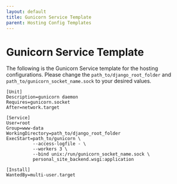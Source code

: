 ```yaml
---
layout: default
title: Gunicorn Service Template
parent: Hosting Config Templates
---
```


# Gunicorn Service Template

The following is the Gunicorn Service template for the hosting configurations. Please change the `path_to/django_root_folder` and `path_to/gunicorn_socket_name.sock` to your desired values.

```
[Unit]
Description=gunicorn daemon
Requires=gunicorn.socket
After=network.target

[Service]
User=root
Group=www-data
WorkingDirectory=path_to/django_root_folder
ExecStart=path_to/gunicorn \
          --access-logfile - \
          --workers 3 \
          --bind unix:/run/gunicorn_socket_name.sock \
          personal_site_backend.wsgi:application

[Install]
WantedBy=multi-user.target
```
